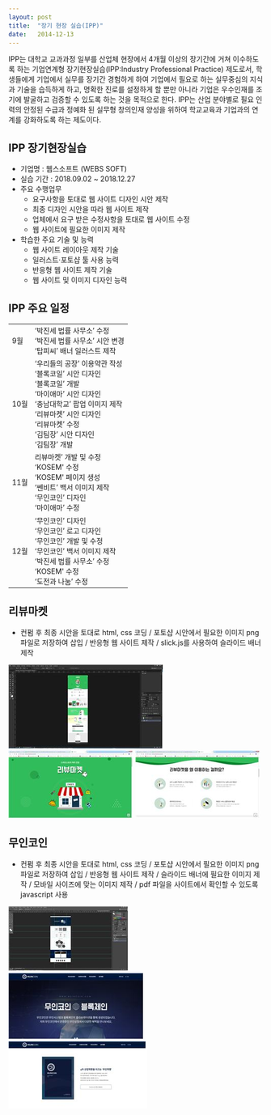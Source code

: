 ```yaml
---
layout: post
title:  "장기 현장 실습(IPP)"
date:   2014-12-13
---
```


<p class="intro"><span class="dropcap">I</span>PP는 대학교 교과과정 일부를 산업체 현장에서 4개월 이상의 장기간에 거쳐 이수하도록 하는 기업연계형 장기현장실습(IPP:Industry Professional Practice) 제도로서, 학생들에게 기업에서 실무를 장기간 경험하게 하여 기업에서 필요로 하는 실무중심의 지식과 기술을 습득하게 하고, 명확한 진로를 설정하게 할 뿐만 아니라 기업은 우수인재를 조기에 발굴하고 검증할 수 있도록 하는 것을 목적으로 한다.
IPP는 산업 분야별로 필요 인력의 안정된 수급과 정예화 된 실무형 창의인재 양성을 위하여 학교교육과 기업과의 연계를 강화하도록 하는 제도이다. </p>

## IPP 장기현장실습
* 기업명 : 웹스소프트 (WEBS SOFT)
* 실습 기간 : 2018.09.02 ~ 2018.12.27
* 주요 수행업무
  * 요구사항을 토대로 웹 사이트 디자인 시안 제작
  * 최종 디자인 시안을 따라 웹 사이트 제작
  * 업체에서 요구 받은 수정사항을 토대로 웹 사이트 수정
  * 웹 사이트에 필요한 이미지 제작
* 학습한 주요 기술 및 능력
  * 웹 사이트 레이아웃 제작 기술
  * 일러스트·포토샵 툴 사용 능력
  * 반응형 웹 사이트 제작 기술
  * 웹 사이트 및 이미지 디자인 능력

## IPP 주요 일정
<table>
  <tr>
    <td>9월</td>
    <td>‘박진세 법률 사무소’ 수정<br>
        ‘박진세 법률 사무소’ 시안 변경<br>
        ‘탑피씨’ 배너 일러스트 제작</td>
  </tr>
  <tr>
    <td>10월</td>
    <td>‘우리들의 공장’ 이용약관 작성<br>
        ‘블록코일’ 시안 디자인<br>
        ‘블록코일’ 개발<br>
        ‘마이애마’ 시안 디자인<br>
        ‘충남대학교’ 팝업 이미지 제작<br>
        ‘리뷰마켓’ 시안 디자인 <br>
        ‘리뷰마켓’ 수정<br>
        ‘김팀장’ 시안 디자인 <br>
        ‘김팀장’ 개발</td>
  </tr>
  <tr>
    <td>11월</td>
    <td>리뷰마켓’ 개발 및 수정<br>
        ‘KOSEM' 수정<br>
        ‘KOSEM' 페이지 생성<br>
        ‘쎈비트’ 백서 이미지 제작<br>
        ‘무인코인’ 디자인<br>
        ‘마이애마’ 수정</td>
  </tr>
  <tr>
    <td>12월</td>
    <td>‘무인코인’ 디자인<br>
    ‘무인코인’ 로고 디자인<br>
    ‘무인코인’ 개발 및 수정<br>
    ‘무인코인’ 백서 이미지 제작<br>
    ‘박진세 법률 사무소’ 수정<br>
    ‘KOSEM' 수정<br>
    ‘도전과 나눔’ 수정</td>
  </tr>
</table>

## 리뷰마켓
* 컨펌 후 최종 시안을 토대로 html, css 코딩 / 포토샵 시안에서 필요한 이미지 png 파일로 저장하여 삽입 / 반응형 웹 사이트 제작 / slick.js를 사용하여 슬라이드 배너 제작

<img class="ipp" src="/assets/img/ipp6.jpg"><br>
<img class="ipp" src="/assets/img/ipp4.jpg">
<img class="ipp" src="/assets/img/ipp5.jpg">

## 무인코인
* 컨펌 후 최종 시안을 토대로 html, css 코딩 / 포토샵 시안에서 필요한 이미지 png 파일로 저장하여 삽입 / 반응형 웹 사이트 제작 / 슬라이드 배너에 필요한 이미지 제작 / 모바일 사이즈에 맞는 이미지 제작 / pdf 파일을 사이트에서 확인할 수 있도록 javascript 사용

<img class="ipp" src="/assets/img/ipp3.jpg"><br>
<img class="ipp" src="/assets/img/ipp1.jpg">
<img class="ipp" src="/assets/img/ipp2.jpg">

